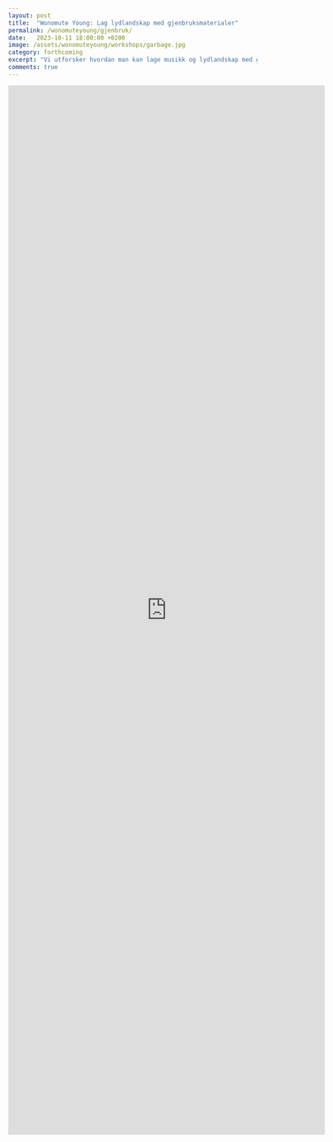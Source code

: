 ```yaml
---
layout: post
title:  "Wonomute Young: Lag lydlandskap med gjenbruksmaterialer"
permalink: /wonomuteyoung/gjenbruk/
date:   2023-10-11 18:00:00 +0200
image: /assets/wonomuteyoung/workshops/garbage.jpg
category: forthcoming
excerpt: "Vi utforsker hvordan man kan lage musikk og lydlandskap med gjenbruksmaterialer ved hjelp av mikrofoner, små forsterkere, effektbokser og loopstations. Materialene kan være te-bokser, teltstenger, eggekartonger eller kjøkkenutstyr - her er det bare fantasien som setter grenser!"
comments: true
---
```


<iframe src="https://docs.google.com/forms/d/e/1FAIpQLSdRCXkgzKdEzH_9x1U6dxQvkfpVnoaGvG-wiVRNJ3527QqIGQ/viewform?embedded=true" width="640" height="2120" frameborder="0" marginheight="0" marginwidth="0">Laster inn …</iframe>